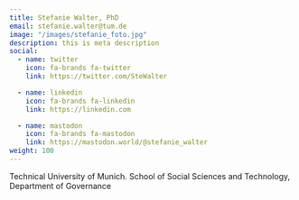 ```yaml
---
title: Stefanie Walter, PhD
email: stefanie.walter@tum.de
image: "/images/stefanie_foto.jpg"
description: this is meta description
social:
  - name: twitter
    icon: fa-brands fa-twitter
    link: https://twitter.com/SteWalter

  - name: linkedin
    icon: fa-brands fa-linkedin
    link: https://linkedin.com

  - name: mastodon
    icon: fa-brands fa-mastodon
    link: https://mastodon.world/@stefanie_walter
weight: 100
---
```


Technical University of Munich. 
School of Social Sciences and Technology, 
Department of Governance
